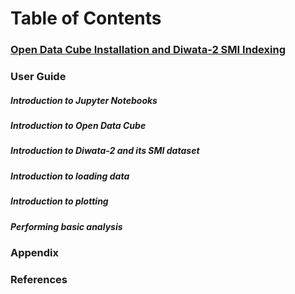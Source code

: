 # Table of Contents
### [Open Data Cube Installation and Diwata-2 SMI Indexing](https://datacube-core.readthedocs.io/en/latest/installation/index.html)
### User Guide
##### Introduction to Jupyter Notebooks
##### Introduction to Open Data Cube
##### Introduction to Diwata-2 and its SMI dataset
##### Introduction to loading data
##### Introduction to plotting
##### Performing basic analysis

### Appendix
### References